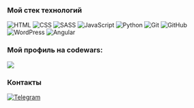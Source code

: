 ### Мой стек технологий
![HTML](https://img.shields.io/badge/-HTML-333?style=for-the-badge&logo=html5)
![CSS](https://img.shields.io/badge/-CSS-333?style=for-the-badge&logo=css3&logoColor=blue)
![SASS](https://img.shields.io/badge/-SASS-333?style=for-the-badge&logo=SASS)
![JavaScript](https://img.shields.io/badge/-JavaScript-333?style=for-the-badge&logo=javascript)
![Python](https://img.shields.io/badge/-Python-333?style=for-the-badge&logo=Python&logoColor=blue)
![Git](https://img.shields.io/badge/-Git-333?style=for-the-badge&logo=Git)
![GitHub](https://img.shields.io/badge/-GitHub-333?style=for-the-badge&logo=GitHub)
![WordPress](https://img.shields.io/badge/-Wordpress-333?style=for-the-badge&logo=Wordpress&logoColor=blue)
![Angular](https://img.shields.io/badge/-Angular-333?style=for-the-badge&logo=Angular&logoColor=blue)

<h3>Мой профиль на codewars:</h3>

<a href="https://www.codewars.com/users/kkwicklss">
<img src="https://www.codewars.com/users/kkwicklss/badges/large">
</a>

### Контакты
[![Telegram](https://img.shields.io/badge/-Telegram-333?style=for-the-badge&logo=telegram&logoColor=27A0D9)](https://t.me/sssphinxcassiecage)
